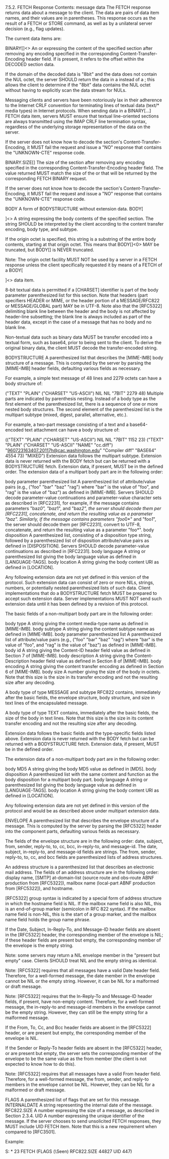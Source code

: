7.5.2. FETCH Response
Contents:
message data
The FETCH response returns data about a message to the client. The data are pairs of data item names, and their values are in parentheses. This response occurs as the result of a FETCH or STORE command, as well as by a unilateral server decision (e.g., flag updates).

The current data items are:

BINARY[<section-binary>]<<number>>
An <nstring> or <literal8> expressing the content of the specified section after removing any encoding specified in the corresponding Content-Transfer-Encoding header field. If <number> is present, it refers to the offset within the DECODED section data.

If the domain of the decoded data is "8bit" and the data does not contain the NUL octet, the server SHOULD return the data in a <string> instead of a <literal8>; this allows the client to determine if the "8bit" data contains the NUL octet without having to explicitly scan the data stream for NULs.

Messaging clients and servers have been notoriously lax in their adherence to the Internet CRLF convention for terminating lines of textual data (text/* media types) in Internet protocols. When sending data in a BINARY[...] FETCH data item, servers MUST ensure that textual line-oriented sections are always transmitted using the IMAP CRLF line termination syntax, regardless of the underlying storage representation of the data on the server.

If the server does not know how to decode the section's Content-Transfer-Encoding, it MUST fail the request and issue a "NO" response that contains the "UNKNOWN-CTE" response code.

BINARY.SIZE[<section-binary>]
The size of the section after removing any encoding specified in the corresponding Content-Transfer-Encoding header field. The value returned MUST match the size of the <nstring> or <literal8> that will be returned by the corresponding FETCH BINARY request.

If the server does not know how to decode the section's Content-Transfer-Encoding, it MUST fail the request and issue a "NO" response that contains the "UNKNOWN-CTE" response code.

BODY
A form of BODYSTRUCTURE without extension data.
BODY[<section>]<<origin octet>>
A string expressing the body contents of the specified section. The string SHOULD be interpreted by the client according to the content transfer encoding, body type, and subtype.

If the origin octet is specified, this string is a substring of the entire body contents, starting at that origin octet. This means that BODY[]<0> MAY be truncated, but BODY[] is NEVER truncated.

Note: The origin octet facility MUST NOT be used by a server in a FETCH response unless the client specifically requested it by means of a FETCH of a BODY[<section>]<<partial>> data item.

8-bit textual data is permitted if a [CHARSET] identifier is part of the body parameter parenthesized list for this section. Note that headers (part specifiers HEADER or MIME, or the header portion of a MESSAGE/RFC822 or MESSAGE/GLOBAL part) MAY be in UTF-8. Note also that the [RFC5322] delimiting blank line between the header and the body is not affected by header-line subsetting; the blank line is always included as part of the header data, except in the case of a message that has no body and no blank line.

Non-textual data such as binary data MUST be transfer encoded into a textual form, such as base64, prior to being sent to the client. To derive the original binary data, the client MUST decode the transfer-encoded string.

BODYSTRUCTURE
A parenthesized list that describes the [MIME-IMB] body structure of a message. This is computed by the server by parsing the [MIME-IMB] header fields, defaulting various fields as necessary.

For example, a simple text message of 48 lines and 2279 octets can have a body structure of:

   ("TEXT" "PLAIN" ("CHARSET" "US-ASCII") NIL NIL "7BIT" 2279 48)
Multiple parts are indicated by parenthesis nesting. Instead of a body type as the first element of the parenthesized list, there is a sequence of one or more nested body structures. The second element of the parenthesized list is the multipart subtype (mixed, digest, parallel, alternative, etc.).

For example, a two-part message consisting of a text and a base64-encoded text attachment can have a body structure of:

   (("TEXT" "PLAIN" ("CHARSET" "US-ASCII") NIL NIL "7BIT" 1152 23)
    ("TEXT" "PLAIN" ("CHARSET" "US-ASCII" "NAME" "cc.diff")
    "<960723163407.20117h@cac.washington.edu>" "Compiler diff"
    "BASE64" 4554 73) "MIXED")
Extension data follows the multipart subtype. Extension data is never returned with the BODY fetch but can be returned with a BODYSTRUCTURE fetch. Extension data, if present, MUST be in the defined order. The extension data of a multipart body part are in the following order:

body parameter parenthesized list
A parenthesized list of attribute/value pairs (e.g., ("foo" "bar" "baz" "rag") where "bar" is the value of "foo", and "rag" is the value of "baz") as defined in [MIME-IMB]. Servers SHOULD decode parameter-value continuations and parameter-value character sets as described in [RFC2231], for example, if the message contains parameters "baz*0", "baz*1", and "baz*2", the server should decode them per [RFC2231], concatenate, and return the resulting value as a parameter "baz". Similarly, if the message contains parameters "foo*0*" and "foo*1*", the server should decode them per [RFC2231], convert to UTF-8, concatenate, and return the resulting value as a parameter "foo*".
body disposition
A parenthesized list, consisting of a disposition type string, followed by a parenthesized list of disposition attribute/value pairs as defined in [DISPOSITION]. Servers SHOULD decode parameter-value continuations as described in [RFC2231].
body language
A string or parenthesized list giving the body language value as defined in [LANGUAGE-TAGS].
body location
A string giving the body content URI as defined in [LOCATION].

Any following extension data are not yet defined in this version of the protocol. Such extension data can consist of zero or more NILs, strings, numbers, or potentially nested parenthesized lists of such data. Client implementations that do a BODYSTRUCTURE fetch MUST be prepared to accept such extension data. Server implementations MUST NOT send such extension data until it has been defined by a revision of this protocol.

The basic fields of a non-multipart body part are in the following order:

body type
A string giving the content media-type name as defined in [MIME-IMB].
body subtype
A string giving the content subtype name as defined in [MIME-IMB].
body parameter parenthesized list
A parenthesized list of attribute/value pairs (e.g., ("foo" "bar" "baz" "rag") where "bar" is the value of "foo", and "rag" is the value of "baz") as defined in [MIME-IMB].
body id
A string giving the Content-ID header field value as defined in Section 7 of [MIME-IMB].
body description
A string giving the Content-Description header field value as defined in Section 8 of [MIME-IMB].
body encoding
A string giving the content transfer encoding as defined in Section 6 of [MIME-IMB].
body size
A number giving the size of the body in octets. Note that this size is the size in its transfer encoding and not the resulting size after any decoding.

A body type of type MESSAGE and subtype RFC822 contains, immediately after the basic fields, the envelope structure, body structure, and size in text lines of the encapsulated message.

A body type of type TEXT contains, immediately after the basic fields, the size of the body in text lines. Note that this size is the size in its content transfer encoding and not the resulting size after any decoding.

Extension data follows the basic fields and the type-specific fields listed above. Extension data is never returned with the BODY fetch but can be returned with a BODYSTRUCTURE fetch. Extension data, if present, MUST be in the defined order.

The extension data of a non-multipart body part are in the following order:

body MD5
A string giving the body MD5 value as defined in [MD5].
body disposition
A parenthesized list with the same content and function as the body disposition for a multipart body part.
body language
A string or parenthesized list giving the body language value as defined in [LANGUAGE-TAGS].
body location
A string giving the body content URI as defined in [LOCATION].

Any following extension data are not yet defined in this version of the protocol and would be as described above under multipart extension data.

ENVELOPE
A parenthesized list that describes the envelope structure of a message. This is computed by the server by parsing the [RFC5322] header into the component parts, defaulting various fields as necessary.

The fields of the envelope structure are in the following order: date, subject, from, sender, reply-to, to, cc, bcc, in-reply-to, and message-id. The date, subject, in-reply-to, and message-id fields are strings. The from, sender, reply-to, to, cc, and bcc fields are parenthesized lists of address structures.

An address structure is a parenthesized list that describes an electronic mail address. The fields of an address structure are in the following order: display name, [SMTP] at-domain-list (source route and obs-route ABNF production from [RFC5322]), mailbox name (local-part ABNF production from [RFC5322]), and hostname.

[RFC5322] group syntax is indicated by a special form of address structure in which the hostname field is NIL. If the mailbox name field is also NIL, this is an end-of-group marker (semicolon in RFC 822 syntax). If the mailbox name field is non-NIL, this is the start of a group marker, and the mailbox name field holds the group name phrase.

If the Date, Subject, In-Reply-To, and Message-ID header fields are absent in the [RFC5322] header, the corresponding member of the envelope is NIL; if these header fields are present but empty, the corresponding member of the envelope is the empty string.

Note: some servers may return a NIL envelope member in the "present but empty" case. Clients SHOULD treat NIL and the empty string as identical.

Note: [RFC5322] requires that all messages have a valid Date header field. Therefore, for a well-formed message, the date member in the envelope cannot be NIL or the empty string. However, it can be NIL for a malformed or draft message.

Note: [RFC5322] requires that the In-Reply-To and Message-ID header fields, if present, have non-empty content. Therefore, for a well-formed message, the in-reply-to and message-id members in the envelope cannot be the empty string. However, they can still be the empty string for a malformed message.

If the From, To, Cc, and Bcc header fields are absent in the [RFC5322] header, or are present but empty, the corresponding member of the envelope is NIL.

If the Sender or Reply-To header fields are absent in the [RFC5322] header, or are present but empty, the server sets the corresponding member of the envelope to be the same value as the from member (the client is not expected to know how to do this).

Note: [RFC5322] requires that all messages have a valid From header field. Therefore, for a well-formed message, the from, sender, and reply-to members in the envelope cannot be NIL. However, they can be NIL for a malformed or draft message.

FLAGS
A parenthesized list of flags that are set for this message.
INTERNALDATE
A string representing the internal date of the message.
RFC822.SIZE
A number expressing the size of a message, as described in Section 2.3.4.
UID
A number expressing the unique identifier of the message.
If the server chooses to send unsolicited FETCH responses, they MUST include UID FETCH item. Note that this is a new requirement when compared to [RFC3501].

Example:

  S: * 23 FETCH (FLAGS (\Seen) RFC822.SIZE 44827 UID 447)